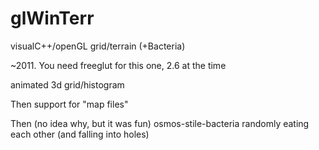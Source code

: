 # glWinTerr

visualC++/openGL grid/terrain (+Bacteria)

~2011. You need freeglut for this one, 2.6 at the time

animated 3d grid/histogram

Then support for "map files"

Then (no idea why, but it was fun) osmos-stile-bacteria randomly eating each other (and falling into holes)

